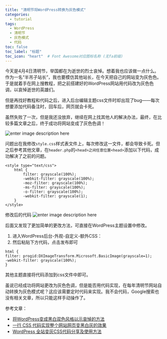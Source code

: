 ```yaml
---
title: "清明节将WordPress转换为灰色模式"
categories:
  - tutorial
tags:
  - WordPress
  - 清明节
  - 灰色模式
  - 代码
toc: false
toc_label: "标题"
toc_icon: "heart"  # Font Awesome对应图标名称 (无fa前缀)	
---
```

今天是4月4日清明节，举国都在为逝世的烈士哀悼。想着我也应该做一点什么。作为一名“半吊子站长”，我也要模仿其他站长，在今天把自己的网站变为灰色色。于是就着手在网上搜教程，把之前搭建好的WordPress网站用代码改为灰色色调，以哀悼逝世的英雄们。

但是再找好教程和代码之后，进入后台编辑主题css文件时却出现了bug——每次想要添加代码备注时，回车后，网页就会卡死。

虽然失败了一次，但是我还没放弃，继续在网上找其他人的解决办法，最终，在比较多篇文章之后，终于成功将网站变成了灰色色调！

![enter image description here](https://s1.ax1x.com/2020/04/04/GdgFjP.png)

问题出在我修改`style.css`样式表文件上，每次修改这一文件，都会导致卡死。但之后参考其他文章，在`header.php`的`<head>之间任意位置<head>`添加以下代码，成功解决了之前的问题。
```
<style type="text/css">
    html {
        filter: grayscale(100%); 
        -webkit-filter: grayscale(100%); 
        -moz-filter: grayscale(100%); 
        -ms-filter: grayscale(100%); 
        -o-filter: grayscale(100%); 
        -webkit-filter: grayscale(1);
    }
</style>
```

修改后的代码
![enter image description here](https://s1.ax1x.com/2020/04/04/Gdgphd.png)

后面又发现了更加简单的更改方法，可直接在WordPress主题设置中修改。
 1. 进入WordPress后台-外观-自定义-额外CSS：
 2. 然后粘贴下方代码，点击发布即可
```
html {
filter: progid:DXImageTransform.Microsoft.BasicImage(grayscale=1);
-webkit-filter: grayscale(100%);
}
```
其他主题直接将代码添加到css文件中即可。

虽说已经成功将网站更改为灰色色调，但是能否用代码实现，在每年清明节网站自动转换为灰色模式呢？这应该需要定时代码来实现。我不会代码，Google搜索也没有相关文章，所以只能这样手动操作了。

参考文章：

- [将WordPress变成黑白双色风格以示哀悼的方法](https://www.arefly.com/wordpress-black-white/)
- [一行 CSS 代码实现整个网站网页变黑白灰的效果](https://oldtang.com/2793.html)
- [WordPress 全站变灰CSS代码分享及使用方法](https://wangdalao.com/3179.html)